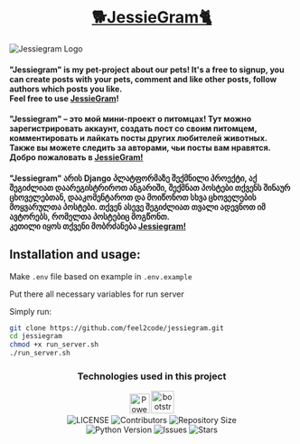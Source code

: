 <h1 align="center" ><a href="http://jessiegram.ru">🐕JessieGram🐈</a></h1>

![Jessiegram Logo](https://repository-images.githubusercontent.com/485134292/47dc015a-961a-4592-82eb-80cbf78835a7)

<h4>
    "Jessiegram" is my pet-project about our pets!
    It's a free to signup, you can create posts with your pets,
    comment and like other posts, follow authors which posts you like.
    <br>
    Feel free to use <a href="http://jessiegram.ru">JessieGram</a>!</h4>
<h4> 
    "Jessiegram" – это мой мини-проект о питомцах!
    Тут можно зарегистрировать аккаунт, создать пост со своим питомцем,
    комментировать и лайкать посты других любителей животных.
    Также вы можете следить за авторами, чьи посты вам нравятся.
    <br>
    Добро пожаловать в <a href="http://jessiegram.ru">JessieGram!</a>
</h4>
<h4>
    "Jessiegram" არის Django პლატფორმაზე შექმნილი პროექტი,
    აქ შეგიძლიათ დაარეგისტრიროთ ანგარიში, შექმნათ პოსტები თქვენს შინაურ ცხოველებთან,
    დააკომენტაროთ და მოიწონოთ სხვა ცხოველების მოყვარულთა პოსტები.
    თქვენ ასევე შეგიძლიათ თვალი ადევნოთ იმ ავტორებს, რომელთა პოსტებიც მოგწონთ.
    <br>
    კეთილი იყოს თქვენი მობრძანება <a href="http://jessiegram.ru">Jessiegram!</a>
</h4>

## Installation and usage:
Make `.env` file based on example in `.env.example`

Put there all necessary variables for run server

Simply run:
```bash
git clone https://github.com/feel2code/jessiegram.git
cd jessiegram
chmod +x run_server.sh
./run_server.sh
```

<h3 align="center"> Technologies used in this project</h3>
<p align="center">
    <a href="http://www.djangoproject.com/"><img src="https://www.djangoproject.com/m/img/badges/djangopowered126x54.gif" border="0" style="height: 35px" alt="Powered by Django." title="Powered by Django." /></a>
    <a href="http://www.djangoproject.com/"><img
                        src="https://getbootstrap.com/docs/5.3/assets/brand/bootstrap-logo-shadow.png"
                        style="height: 40px"
                        alt="bootstrap technology"/></a><br>
    <img src="https://img.shields.io/github/license/feel2code/jessiegram?style=for-the-badge&logo=appveyor" alt="LICENSE">
    <img src="https://img.shields.io/github/contributors/feel2code/jessiegram?style=for-the-badge&logo=appveyor" alt="Contributors">
    <img src="https://img.shields.io/github/repo-size/feel2code/jessiegram?style=for-the-badge&logo=appveyor" alt="Repository Size"> <br>
    <img src="https://img.shields.io/badge/python-3.9-green?style=for-the-badge&logo=appveyor" alt="Python Version">
    <img src="https://img.shields.io/github/issues/feel2code/jessiegram?style=for-the-badge&logo=appveyor" alt="Issues">
    <img src="https://img.shields.io/github/stars/feel2code/jessiegram?style=for-the-badge&logo=appveyor" alt="Stars">
</p>
